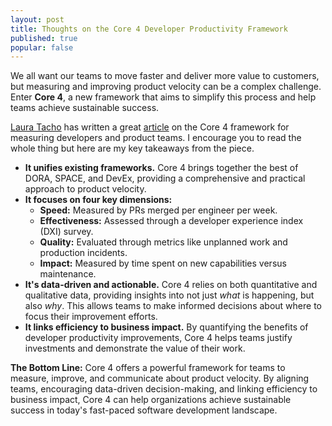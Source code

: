 ```yaml
---
layout: post
title: Thoughts on the Core 4 Developer Productivity Framework
published: true
popular: false
---
```

We all want our teams to move faster and deliver more value to customers, but measuring and improving product velocity can be a complex challenge.  Enter **Core 4**, a new framework that aims to simplify this process and help teams achieve sustainable success.

[Laura Tacho](https://substack.com/@lauratacho) has written a great [article](https://www.lennysnewsletter.com/p/introducing-core-4-the-best-way-to) on the Core 4 framework for measuring developers and product teams. I encourage you to read the whole thing but here are my key takeaways from the piece.

* **It unifies existing frameworks.** Core 4 brings together the best of DORA, SPACE, and DevEx, providing a comprehensive and practical approach to product velocity. 
* **It focuses on four key dimensions:**
    * **Speed:** Measured by PRs merged per engineer per week. 
    * **Effectiveness:**  Assessed through a developer experience index (DXI) survey. 
    * **Quality:**  Evaluated through metrics like unplanned work and production incidents.
    * **Impact:**  Measured by time spent on new capabilities versus maintenance.
* **It's data-driven and actionable.** Core 4 relies on both quantitative and qualitative data, providing insights into not just *what* is happening, but also *why*. This allows teams to make informed decisions about where to focus their improvement efforts. 
* **It links efficiency to business impact.** By quantifying the benefits of developer productivity improvements, Core 4 helps teams justify investments and demonstrate the value of their work.

**The Bottom Line:** Core 4 offers a powerful framework for teams to measure, improve, and communicate about product velocity. By aligning teams, encouraging data-driven decision-making, and linking efficiency to business impact, Core 4 can help organizations achieve sustainable success in today's fast-paced software development landscape.
